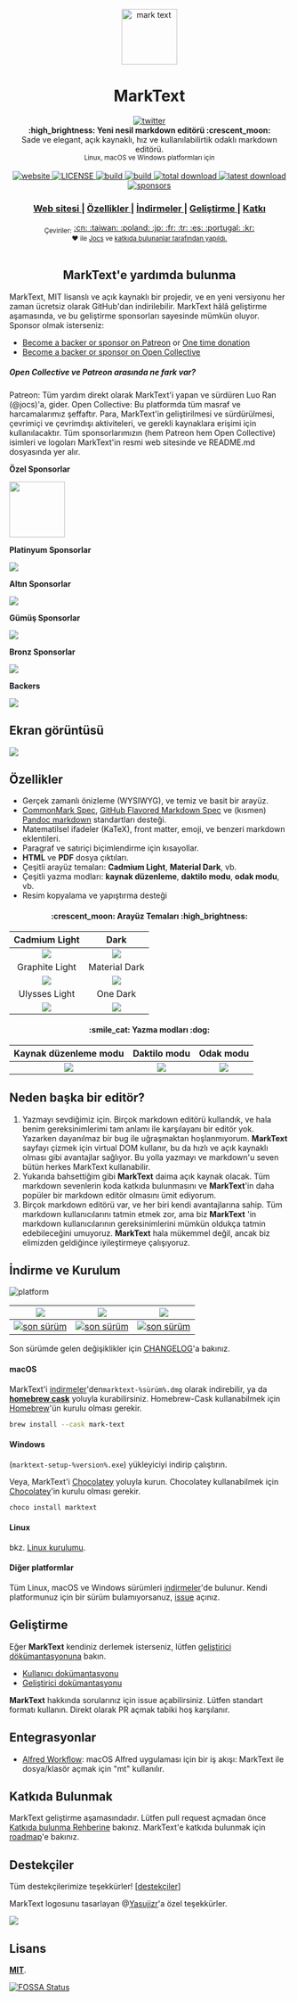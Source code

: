 <p align="center"><img src="../../static/logo-small.png" alt="mark text" width="100" height="100"></p>

<h1 align="center">MarkText</h1>

<div align="center">
  <a href="https://twitter.com/intent/tweet?via=marktextme&url=https://github.com/marktext/marktext/&text=Uygulama%20için%20ne%20demek%20istersiniz?&hashtags=happyMarkText">
    <img src="https://img.shields.io/twitter/url/https/github.com/marktext/marktext.svg?style=for-the-badge" alt="twitter">
  </a>
</div>
<div align="center">
  <strong>:high_brightness: Yeni nesil markdown editörü :crescent_moon:</strong><br>
  Sade ve elegant, açık kaynaklı, hız ve kullanılabilirtik odaklı markdown editörü.<br>
  <sub>Linux, macOS ve Windows platformları için</sub>
</div>

<br>

<div align="center">
  <!-- Version -->
  <a href="https://marktext.github.io/website">
    <img src="https://badge.fury.io/gh/jocs%2Fmarktext.svg" alt="website">
  </a>
  <!-- License -->
  <a href="LICENSE">
    <img src="https://img.shields.io/github/license/marktext/marktext.svg" alt="LICENSE">
  </a>
  <!-- Build Status -->
  <a href="https://travis-ci.org/marktext/marktext/">
    <img src="https://travis-ci.org/marktext/marktext.svg?branch=master" alt="build">
  </a>
  <a href="https://ci.appveyor.com/project/marktext/marktext/branch/master">
    <img src="https://ci.appveyor.com/api/projects/status/l4gxgydj0i95hmxg/branch/master?svg=true" alt="build">
  </a>
  <!-- Downloads total -->
  <a href="https://github.com/marktext/marktext/releases">
    <img src="https://img.shields.io/github/downloads/marktext/marktext/total.svg" alt="total download">
  </a>
  <!-- Downloads latest release -->
  <a href="https://github.com/marktext/marktext/releases/latest">
    <img src="https://img.shields.io/github/downloads/marktext/marktext/v0.16.3/total.svg" alt="latest download">
  </a>
  <!-- sponsors -->
  <a href="https://opencollective.com/marktext">
    <img src="https://opencollective.com/marktext/tiers/silver-sponsors/badge.svg?label=SilverSponsors&color=brightgreen" alt="sponsors">
  </a>
</div>

<div align="center">
  <h3>
    <a href="https://marktext.app">
      Web sitesi
    </a>
     <span> | </span>
    <a href="https://github.com/marktext/marktext#features">
      Özellikler
    </a>
    <span> | </span>
    <a href="https://github.com/marktext/marktext#download-and-installation">
      İndirmeler
    </a>
    <span> | </span>
    <a href="https://github.com/marktext/marktext#development">
      Geliştirme
    </a>
    <span> | </span>
    <a href="https://github.com/marktext/marktext#contribution">
      Katkı
    </a>
  </h3>
</div>

<div align="center">
  <sub>Çeviriler:</sub>
  <a href="zh_cn.md#readme">
    <span>:cn:</span>
  </a>
  <a href="zh_tw.md#readme">
    <span>:taiwan:</span>
  </a>
  <a href="pl.md#readme">
    <span>:poland:</span>
  </a>
  <a href="ja.md#readme">
    <span>:jp:</span>
  </a>
  <a href="french.md#readme">
    <span>:fr:</span>
  </a>
  <a href="tr.md#readme">
    <span>:tr:</span>
  </a>
  <a href="spanish.md#readme">
    <span>:es:</span>
  </a>
  <a href="pt.md#readme">
    <span>:portugal:</span>
  </a>
  <a href="ko.md#readme">
    <span>:kr:</span>
  </a>
</div>

<div align="center">
  <sub>❤︎ ile
    <a href="https://github.com/Jocs">Jocs</a> ve
    <a href="https://github.com/marktext/marktext/graphs/contributors">
      katkıda bulunanlar tarafından yapıldı.
    </a>
  </sub>
</div>

<br />

<h2 align="center">MarkText'e yardımda bulunma</h2>

MarkText, MIT lisanslı  ve açık kaynaklı bir projedir, ve en yeni versiyonu her zaman ücretsiz olarak GitHub'dan indirilebilir. MarkText hâlâ geliştirme aşamasında, ve bu geliştirme sponsorları sayesinde mümkün oluyor. Sponsor olmak isterseniz:

- [Become a backer or sponsor on Patreon](https://www.patreon.com/ranluo) or [One time donation](https://github.com/Jocs/sponsor.me)
- [Become a backer or sponsor on Open Collective](https://opencollective.com/marktext)

##### Open Collective ve Patreon arasında ne fark var?

Patreon: Tüm yardım direkt olarak MarkText'i yapan ve sürdüren Luo Ran (@jocs)'a, gider.
Open Collective: Bu platformda tüm masraf ve harcamalarımız şeffaftır. Para, MarkText'in geliştirilmesi ve sürdürülmesi, çevrimiçi ve çevrimdışı aktiviteleri, ve gerekli kaynaklara erişimi için kullanılacaktır.
Tüm sponsorlarımızın (hem Patreon hem Open Collective) isimleri ve logoları MarkText'in resmi web sitesinde ve README.md dosyasında yer alır.

**Özel Sponsorlar**

<a href="https://www.dogedoge.com/">
 <img src="https://www.dogedoge.com/assets/new_logo.min.png" width="100" height="100">
</a>

**Platinyum Sponsorlar**

<a href="https://opencollective.com/marktext#platinum-sponsors">
 <img src="https://opencollective.com/marktext/tiers/platinum-sponsors.svg?avatarHeight=36&width=600">
</a>

**Altın Sponsorlar**

<a href="https://opencollective.com/marktext#platinum-sponsors">
  <img src="https://opencollective.com/marktext/tiers/gold-sponsors.svg?avatarHeight=36&width=600">
</a>

**Gümüş Sponsorlar**

<a href="https://opencollective.com/marktext#platinum-sponsors">
  <img src="https://opencollective.com/marktext/tiers/silver-sponsors.svg?avatarHeight=36&width=600">
</a>

**Bronz Sponsorlar**

<a href="https://opencollective.com/marktext#platinum-sponsors">
  <img src="https://opencollective.com/marktext/tiers/bronze-sponsors.svg?avatarHeight=36&width=600">
</a>

**Backers**

<a href="https://opencollective.com/marktext#backers">
  <img src="https://opencollective.com/marktext/tiers/backer.svg?avatarHeight=36&width=600">
</a>

## Ekran görüntüsü

![](../marktext.png?raw=true)

## Özellikler

- Gerçek zamanlı önizleme (WYSIWYG), ve temiz ve basit bir arayüz.
- [CommonMark Spec](https://spec.commonmark.org/0.29/), [GitHub Flavored Markdown Spec](https://github.github.com/gfm/) ve (kısmen) [Pandoc markdown](https://pandoc.org/MANUAL.html#pandocs-markdown) standartları desteği.
- Matematilsel ifadeler (KaTeX), front matter, emoji, ve benzeri markdown eklentileri.
- Paragraf ve satıriçi biçimlendirme için kısayollar.
- **HTML** ve **PDF** dosya çıktıları.
- Çeşitli arayüz temaları: **Cadmium Light**, **Material Dark**, vb.
- Çeşitli yazma modları: **kaynak düzenleme**, **daktilo modu**, **odak modu**, vb.
- Resim kopyalama ve yapıştırma desteği

<h4 align="center">:crescent_moon: Arayüz Temaları :high_brightness:</h4>

| Cadmium Light                                     | Dark                                            |
|:-------------------------------------------------:|:-----------------------------------------------:|
| ![](../themeImages/cadmium-light.png?raw=true)  | ![](../../docs/themeImages/dark.png?raw=true)         |
| Graphite Light                                    | Material Dark                                   |
| ![](../themeImages/graphite-light.png?raw=true) | ![](../../docs/themeImages/materal-dark.png?raw=true) |
| Ulysses Light                                     | One Dark                                        |
| ![](../themeImages/ulysses-light.png?raw=true)  | ![](../../docs/themeImages/one-dark.png?raw=true)     |

<h4 align="center">:smile_cat: Yazma modları :dog:</h4>

| Kaynak düzenleme modu | Daktilo modu             | Odak modu           |
|:---------------------:|:------------------------:|:-------------------:|
| ![](../source.gif)  | ![](../typewriter.gif) | ![](../focus.gif) |

## Neden başka bir editör?

1. Yazmayı sevdiğimiz için. Birçok markdown editörü kullandık, ve hala benim gereksinimlerimi tam anlamı ile karşılayanı bir editör yok. Yazarken dayanılmaz bir bug ile uğraşmaktan hoşlanmıyorum. **MarkText** sayfayı çizmek için virtual DOM kullanır, bu da hızlı ve açık kaynaklı olması gibi avantajlar sağlıyor. Bu yolla yazmayı ve markdown'u seven bütün herkes MarkText kullanabilir.
2. Yukarıda bahsettiğim gibi **MarkText** daima açık kaynak olacak. Tüm markdown sevenlerin koda katkıda bulunmasını ve **MarkText**'in daha popüler bir markdown editör olmasını ümit ediyorum.
3. Birçok markdown editörü var, ve her biri kendi avantajlarına sahip. Tüm markdown kullanıcılarını tatmin etmek zor, ama biz **MarkText** 'in markdown kullanıcılarının gereksinimlerini mümkün oldukça tatmin edebileceğini umuyoruz. **MarkText** hala mükemmel değil, ancak biz elimizden geldiğince iyileştirmeye çalışıyoruz.

## İndirme ve Kurulum

![platform](https://img.shields.io/static/v1.svg?label=Platform&message=Linux-64%20|%20macOS-64%20|%20Win-32%20|%20Win-64&style=for-the-badge)

| ![](https://raw.githubusercontent.com/wiki/ryanoasis/nerd-fonts/screenshots/v1.0.x/mac-pass-sm.png)                                                                                                  | ![](https://raw.githubusercontent.com/wiki/ryanoasis/nerd-fonts/screenshots/v1.0.x/windows-pass-sm.png)                                                                                                          | ![](https://raw.githubusercontent.com/wiki/ryanoasis/nerd-fonts/screenshots/v1.0.x/linux-pass-sm.png)                                                                                                                        |
|:----------------------------------------------------------------------------------------------------------------------------------------------------------------------------------------------------:|:----------------------------------------------------------------------------------------------------------------------------------------------------------------------------------------------------------------:|:----------------------------------------------------------------------------------------------------------------------------------------------------------------------------------------------------------------------------:|
| [![son sürüm](https://img.shields.io/github/downloads/marktext/marktext/latest/marktext.dmg.svg)](https://github.com/marktext/marktext/releases/download/v0.16.3/marktext.dmg) | [![son sürüm](https://img.shields.io/github/downloads/marktext/marktext/latest/marktext-setup.exe.svg)](https://github.com/marktext/marktext/releases/download/v0.16.3/marktext-setup.exe) | [![son sürüm](https://img.shields.io/github/downloads/marktext/marktext/latest/marktext-x86_64.AppImage.svg)](https://github.com/marktext/marktext/releases/download/v0.16.3/marktext-x86_64.AppImage) |

Son sürümde gelen değişiklikler için [CHANGELOG](.github/CHANGELOG.md)'a bakınız.

#### macOS

MarkText'i [indirmeler](https://github.com/marktext/marktext/releases/latest)'den`marktext-%sürüm%.dmg` olarak  indirebilir, ya da [**homebrew cask**](https://github.com/caskroom/homebrew-cask) yoluyla kurabilirsiniz. Homebrew-Cask kullanabilmek için [Homebrew](https://brew.sh/)'ün kurulu olması gerekir.

```bash
brew install --cask mark-text
```

#### Windows

(`marktext-setup-%version%.exe`) yükleyiciyi indirip çalıştırın.

Veya, MarkText'i [Chocolatey](https://chocolatey.org/) yoluyla kurun. Chocolatey kullanabilmek için [Chocolatey](https://chocolatey.org/install)'in kurulu olması gerekir.

```bash
choco install marktext
```

#### Linux

bkz. [Linux kurulumu](../LINUX.md).

#### Diğer platformlar

Tüm Linux, macOS ve Windows sürümleri [indirmeler](https://github.com/marktext/marktext/releases/latest)'de bulunur. Kendi platformunuz için bir sürüm bulamıyorsanuz, [issue](https://github.com/marktext/marktext/issues) açınız.

## Geliştirme

Eğer **MarkText** kendiniz derlemek isterseniz, lütfen [geliştirici dökümantasyonuna](../../CONTRIBUTING.md#build-instructions) bakın.

- [Kullanıcı dokümantasyonu](../README.md)
- [Geliştirici dokümantasyonu](../dev/README.md)

**MarkText** hakkında sorularınız için issue açabilirsiniz. Lütfen standart formatı kullanın. Direkt olarak PR açmak tabiki hoş karşılanır.

## Entegrasyonlar

- [Alfred Workflow](http://www.packal.org/workflow/mark-text): macOS Alfred uygulaması için bir iş akışı: MarkText ile dosya/klasör açmak için "mt" kullanılır.

## Katkıda Bulunmak

MarkText geliştirme aşamasındadır. Lütfen pull request açmadan önce [Katkıda bulunma Rehberine](../../CONTRIBUTING.md) bakınız. MarkText'e katkıda bulunmak için [roadmap](https://github.com/marktext/marktext/projects)'e bakınız.

## Destekçiler

Tüm destekçilerimize teşekkürler! [[destekçiler](https://github.com/marktext/marktext/graphs/contributors)]

MarkText logosunu tasarlayan @[Yasujizr](https://github.com/Yasujizr)'a özel teşekkürler.

<a href="https://github.com/marktext/marktext/graphs/contributors"><img src="https://opencollective.com/marktext/contributors.svg?width=890" /></a>

## Lisans

[**MIT**](../../LICENSE).

[![FOSSA Status](https://app.fossa.io/api/projects/git%2Bgithub.com%2Fmarktext%2Fmarktext.svg?type=large)](https://app.fossa.io/projects/git%2Bgithub.com%2Fmarktext%2Fmarktext?ref=badge_large)
